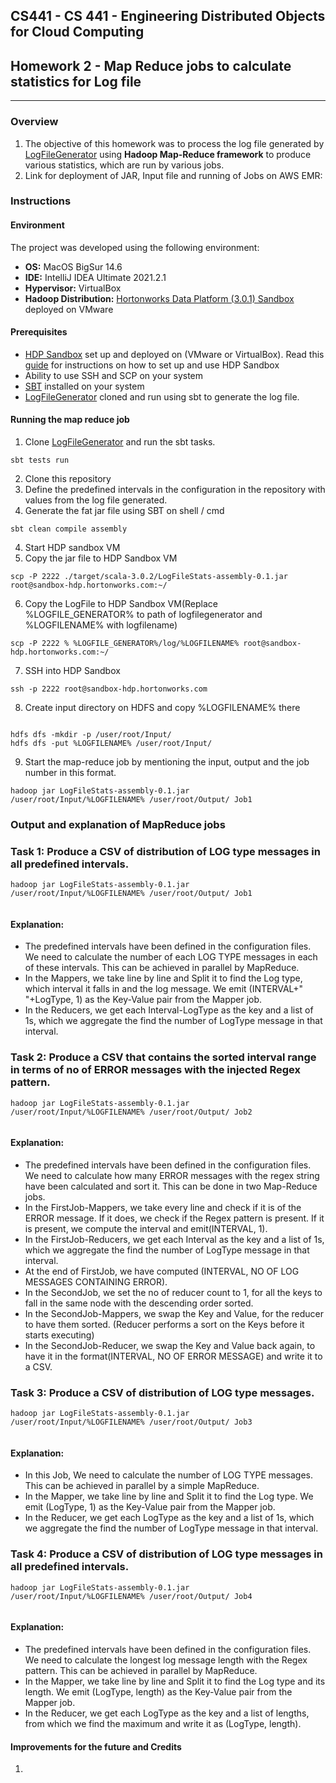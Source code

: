 ## CS441 - CS 441 - Engineering Distributed Objects for Cloud Computing

## Homework 2 - Map Reduce jobs to calculate statistics for Log file

---

### Overview

1. The objective of this homework was to process the log file generated by [LogFileGenerator](https://github.com/0x1DOCD00D/LogFileGenerator) using **Hadoop Map-Reduce framework** to produce various statistics, which are run by various jobs.
2. Link for deployment of JAR, Input file and running of Jobs on AWS EMR: 

### Instructions

#### Environment

The project was developed using the following environment:

- **OS:** MacOS BigSur 14.6
- **IDE:** IntelliJ IDEA Ultimate 2021.2.1
- **Hypervisor:** VirtualBox 
- **Hadoop Distribution:** [Hortonworks Data Platform (3.0.1) Sandbox](https://hortonworks.com/products/sandbox/) deployed on VMware

#### Prerequisites

- [HDP Sandbox](https://hortonworks.com/products/sandbox/) set up and deployed on (VMware or VirtualBox). Read this [guide](https://hortonworks.com/tutorial/learning-the-ropes-of-the-hortonworks-sandbox/) for instructions on how to set up and use HDP Sandbox
- Ability to use SSH and SCP on your system
- [SBT](https://www.scala-sbt.org/) installed on your system
- [LogFileGenerator](https://github.com/0x1DOCD00D/LogFileGenerator) cloned and run using sbt to generate the log file.

#### Running the map reduce job

1. Clone [LogFileGenerator](https://github.com/0x1DOCD00D/LogFileGenerator) and run the sbt tasks.
```
sbt tests run
```
2. Clone this repository
3. Define the predefined intervals in the configuration in the repository with values from the log file generated.
4. Generate the fat jar file using SBT on shell / cmd

```
sbt clean compile assembly
```

4. Start HDP sandbox VM
5. Copy the jar file to HDP Sandbox VM

```
scp -P 2222 ./target/scala-3.0.2/LogFileStats-assembly-0.1.jar root@sandbox-hdp.hortonworks.com:~/
```

6. Copy the LogFile to HDP Sandbox VM(Replace %LOGFILE_GENERATOR% to path of logfilegenerator and %LOGFILENAME% with logfilename)

```
scp -P 2222 % %LOGFILE_GENERATOR%/log/%LOGFILENAME% root@sandbox-hdp.hortonworks.com:~/
```

7. SSH into HDP Sandbox

```
ssh -p 2222 root@sandbox-hdp.hortonworks.com
```

8. Create input directory on HDFS and copy %LOGFILENAME% there

```

hdfs dfs -mkdir -p /user/root/Input/
hdfs dfs -put %LOGFILENAME% /user/root/Input/

```


9. Start the map-reduce job by mentioning the input, output and the job number in this format.

```
hadoop jar LogFileStats-assembly-0.1.jar /user/root/Input/%LOGFILENAME% /user/root/Output/ Job1
```

### Output and explanation of MapReduce jobs

### Task 1: Produce a CSV of distribution of LOG type messages in all predefined intervals.

```
hadoop jar LogFileStats-assembly-0.1.jar /user/root/Input/%LOGFILENAME% /user/root/Output/ Job1
```

```

```


#### Explanation:

- The predefined intervals have been defined in the configuration files. We need to calculate the number of each LOG TYPE messages in each of these intervals. This can be achieved in parallel by MapReduce.
- In the Mappers, we take line by line and Split it to find the Log type, which interval it falls in and the log message. We emit (INTERVAL+" "+LogType, 1) as the Key-Value pair from the Mapper job.
- In the Reducers, we get each Interval-LogType as the key and a list of 1s, which we aggregate the find the number of LogType message in that interval.


### Task 2: Produce a CSV that contains the sorted interval range in terms of no of ERROR messages with the injected Regex pattern.

```
hadoop jar LogFileStats-assembly-0.1.jar /user/root/Input/%LOGFILENAME% /user/root/Output/ Job2
```

```

```

#### Explanation:

- The predefined intervals have been defined in the configuration files. We need to calculate how many ERROR messages with the regex string have been calculated and sort it. This can be done in two Map-Reduce jobs.
- In the FirstJob-Mappers, we take every line and check if it is of the ERROR message. If it does, we check if the Regex pattern is present. If it is present, we compute the interval and emit(INTERVAL, 1).
- In the FirstJob-Reducers, we get each Interval as the key and a list of 1s, which we aggregate the find the number of LogType message in that interval. 
- At the end of FirstJob, we have computed (INTERVAL, NO OF LOG MESSAGES CONTAINING ERROR).
- In the SecondJob, we set the no of reducer count to 1, for all the keys to fall in the same node with the descending order sorted.
- In the SecondJob-Mappers, we swap the Key and Value, for the reducer to have them sorted. (Reducer performs a sort on the Keys before it starts executing)
- In the SecondJob-Reducer, we swap the Key and Value back again, to have it in the format(INTERVAL, NO OF ERROR MESSAGE) and write it to a CSV.

### Task 3: Produce a CSV of distribution of LOG type messages.

```
hadoop jar LogFileStats-assembly-0.1.jar /user/root/Input/%LOGFILENAME% /user/root/Output/ Job3
```
```

```

#### Explanation:

- In this Job, We need to calculate the number of LOG TYPE messages. This can be achieved in parallel by a simple MapReduce.
- In the Mapper, we take line by line and Split it to find the Log type. We emit (LogType, 1) as the Key-Value pair from the Mapper job.
- In the Reducer, we get each LogType as the key and a list of 1s, which we aggregate the find the number of LogType message in that interval.


### Task 4: Produce a CSV of distribution of LOG type messages in all predefined intervals.

```
hadoop jar LogFileStats-assembly-0.1.jar /user/root/Input/%LOGFILENAME% /user/root/Output/ Job4
```
```

```

#### Explanation:

- The predefined intervals have been defined in the configuration files. We need to calculate the longest log message length with the Regex pattern. This can be achieved in parallel by MapReduce.
- In the Mapper, we take line by line and Split it to find the Log type and its length. We emit (LogType, length) as the Key-Value pair from the Mapper job.
- In the Reducer, we get each LogType as the key and a list of lengths, from which we find the maximum and write it as (LogType, length).


#### Improvements for the future and Credits

1.  